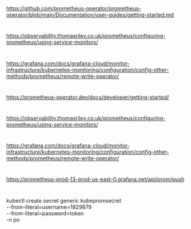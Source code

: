 #
https://github.com/prometheus-operator/prometheus-operator/blob/main/Documentation/user-guides/getting-started.md
#
https://observability.thomasriley.co.uk/prometheus/configuring-prometheus/using-service-monitors/
#
https://grafana.com/docs/grafana-cloud/monitor-infrastructure/kubernetes-monitoring/configuration/config-other-methods/prometheus/remote-write-operator/
#
https://prometheus-operator.dev/docs/developer/getting-started/
#
https://observability.thomasriley.co.uk/prometheus/configuring-prometheus/using-service-monitors/
#
https://grafana.com/docs/grafana-cloud/monitor-infrastructure/kubernetes-monitoring/configuration/config-other-methods/prometheus/remote-write-operator/
#
https://prometheus-prod-13-prod-us-east-0.grafana.net/api/prom/push
#
kubectl create secret generic kubepromsecret \
  --from-literal=username=1829879\
 --from-literal=password=token\
 -n po
